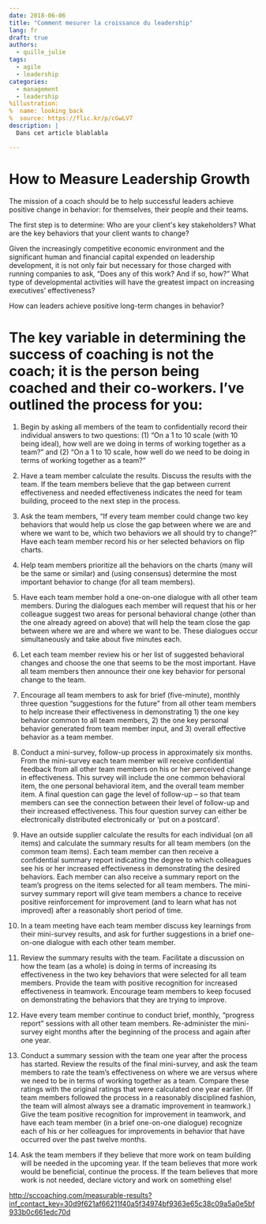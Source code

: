```yaml
---
date: 2018-06-06
title: "Comment mesurer la croissance du leadership"
lang: fr
draft: true
authors:
  - quille_julie
tags:
  - agile
  - leadership
categories:
  - management
  - leadership
%illustration:
%  name: looking_back
%  source: https://flic.kr/p/cGwLV7
description: |
  Dans cet article blablabla

---
```


# How to Measure Leadership Growth

The mission of a coach should be to help successful leaders achieve positive change in behavior: for themselves, their people and their teams. 

The first step is to determine:  Who are your client's key stakeholders?  What are the key behaviors that your client wants to change?    

Given the increasingly competitive economic environment and the significant human and financial capital expended on leadership development, it is not only fair but necessary for those charged with running companies to ask, “Does any of this work? And if so, how?” What type of developmental activities will have the greatest impact on increasing executives’ effectiveness? 
 

How can leaders achieve positive long-term changes in behavior? 

# The key variable in determining the success of coaching is not the coach; it is the person being coached and their co-workers. I’ve outlined the process for you:

1. Begin by asking all members of the team to confidentially record their individual answers to two questions: (1) “On a 1 to 10 scale (with 10 being ideal), how well are we doing in terms of working together as a team?” and (2) “On a 1 to 10 scale, how well do we need to be doing in terms of working together as a team?”    

2. Have a team member calculate the results. Discuss the results with the team. If the team members believe that the gap between current effectiveness and needed effectiveness indicates the need for team building, proceed to the next step in the process.   

3. Ask the team members, “If every team member could change two key behaviors that would help us close the gap between where we are and where we want to be, which two behaviors we all should try to change?” Have each team member record his or her selected behaviors on flip charts.    

4. Help team members prioritize all the behaviors on the charts (many will be the same or similar) and (using consensus) determine the most important behavior to change (for all team members).    

5. Have each team member hold a one-on-one dialogue with all other team members. During the dialogues each member will request that his or her colleague suggest two areas for personal behavioral change (other than the one already agreed on above) that will help the team close the gap between where we are and where we want to be. These dialogues occur simultaneously and take about five minutes each.   

6. Let each team member review his or her list of suggested behavioral changes and choose the one that seems to be the most important. Have all team members then announce their one key behavior for personal change to the team.    

7. Encourage all team members to ask for brief (five-minute), monthly three question “suggestions for the future” from all other team members to help increase their effectiveness in demonstrating 1) the one key behavior common to all team members, 2) the one key personal behavior generated from team member input, and 3) overall effective behavior as a team member.    

8. Conduct a mini-survey, follow-up process in approximately six months. From the mini-survey each team member will receive confidential feedback from all other team members on his or her perceived change in effectiveness. This survey will include the one common behavioral item, the one personal behavioral item, and the overall team member item. A final question can gage the level of follow-up – so that team members can see the connection between their level of follow-up and their increased effectiveness. This four question survey can either be electronically distributed electronically or ‘put on a postcard'.    

9. Have an outside supplier calculate the results for each individual (on all items) and calculate the summary results for all team members (on the common team items). Each team member can then receive a confidential summary report indicating the degree to which colleagues see his or her increased effectiveness in demonstrating the desired behaviors. Each member can also receive a summary report on the team’s progress on the items selected for all team members. The mini-survey summary report will give team members a chance to receive positive reinforcement for improvement (and to learn what has not improved) after a reasonably short period of time.    

10. In a team meeting have each team member discuss key learnings from their mini-survey results, and ask for further suggestions in a brief one-on-one dialogue with each other team member.    

11. Review the summary results with the team. Facilitate a discussion on how the team (as a whole) is doing in terms of increasing its effectiveness in the two key behaviors that were selected for all team members. Provide the team with positive recognition for increased effectiveness in teamwork. Encourage team members to keep focused on demonstrating the behaviors that they are trying to improve.    

12. Have every team member continue to conduct brief, monthly, “progress report” sessions with all other team members. Re-administer the mini-survey eight months after the beginning of the process and again after one year.    

13. Conduct a summary session with the team one year after the process has started. Review the results of the final mini-survey, and ask the team members to rate the team’s effectiveness on where we are versus where we need to be in terms of working together as a team. Compare these ratings with the original ratings that were calculated one year earlier. (If team members followed the process in a reasonably disciplined fashion, the team will almost always see a dramatic improvement in teamwork.) Give the team positive recognition for improvement in teamwork, and have each team member (in a brief one-on-one dialogue) recognize each of his or her colleagues for improvements in behavior that have occurred over the past twelve months.    

14. Ask the team members if they believe that more work on team building will be needed in the upcoming year. If the team believes that more work would be beneficial, continue the process. If the team believes that more work is not needed, declare victory and work on something else!  

http://sccoaching.com/measurable-results?inf_contact_key=30d9f621af66211f40a5f34974bf9363e65c38c09a5a0e5bf933b0c661edc70d
